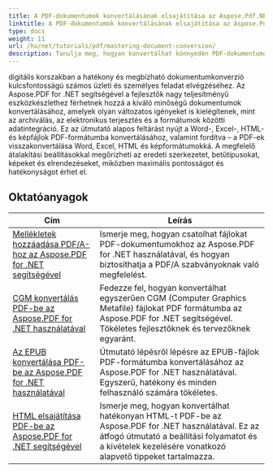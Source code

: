 ```yaml
---
title: A PDF-dokumentumok konvertálásának elsajátítása az Aspose.Pdf.NET segítségével
linktitle: A PDF-dokumentumok konvertálásának elsajátítása az Aspose.Pdf.NET segítségével
type: docs
weight: 11
url: /hu/net/tutorials/pdf/mastering-document-conversion/
description: Tanulja meg, hogyan konvertálhat könnyedén PDF-dokumentumokat szerkeszthető Word-dokumentumformátumba az Aspose.Pdf.NET segítségével.
---
```


digitális korszakban a hatékony és megbízható dokumentumkonverzió kulcsfontosságú számos üzleti és személyes feladat elvégzéséhez. Az Aspose.PDF for .NET segítségével a fejlesztők nagy teljesítményű eszközkészlethez férhetnek hozzá a kiváló minőségű dokumentumok konvertálásához, amelyek olyan változatos igényeket is kielégítenek, mint az archiválás, az elektronikus terjesztés és a formátumok közötti adatintegráció. Ez az útmutató alapos feltárást nyújt a Word-, Excel-, HTML- és képfájlok PDF-formátumba konvertálásához, valamint fordítva – a PDF-ek visszakonvertálása Word, Excel, HTML és képformátumokká. A megfelelő átalakítási beállításokkal megőrizheti az eredeti szerkezetet, betűtípusokat, képeket és elrendezéseket, miközben maximális pontosságot és hatékonyságot érhet el.

## Oktatóanyagok
| Cím | Leírás |
| --- | --- | 
| [Mellékletek hozzáadása PDF/A-hoz az Aspose.PDF for .NET segítségével](./adding-attachment-to-pdfa/) | Ismerje meg, hogyan csatolhat fájlokat PDF-dokumentumokhoz az Aspose.PDF for .NET használatával, és hogyan biztosíthatja a PDF/A szabványoknak való megfelelést. | 
| [CGM konvertálás PDF-be az Aspose.PDF for .NET használatával](./convert-cgm-to-pdf/) | Fedezze fel, hogyan konvertálhat egyszerűen CGM (Computer Graphics Metafile) fájlokat PDF formátumba az Aspose.PDF for .NET segítségével. Tökéletes fejlesztőknek és tervezőknek egyaránt. |  
| [Az EPUB konvertálása PDF-be az Aspose.PDF for .NET használatával](./convert-epub-to-pdf/) | Útmutató lépésről lépésre az EPUB-fájlok PDF-formátumba konvertálásához az Aspose.PDF for .NET használatával. Egyszerű, hatékony és minden felhasználó számára tökéletes. |   
| [HTML elsajátítása PDF-be az Aspose.PDF for .NET segítségével](./mastering-html-to-pdf/) | Ismerje meg, hogyan konvertálhat hatékonyan HTML-t PDF-be az Aspose.PDF for .NET használatával. Ez az átfogó útmutató a beállítási folyamatot és a kivételek kezelésére vonatkozó alapvető tippeket tartalmazza. |  
